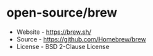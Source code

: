 # open-source/brew
* Website - https://brew.sh/
* Source - https://github.com/Homebrew/brew
* License - BSD 2-Clause License
